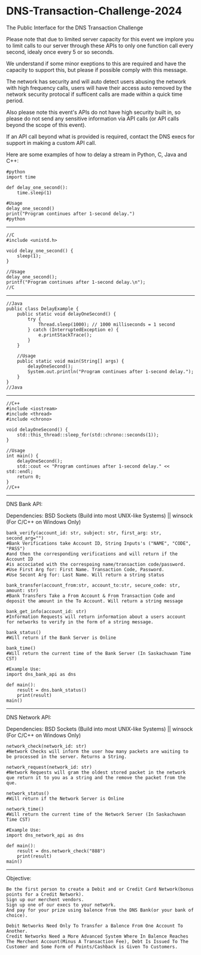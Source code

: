 # DNS-Transaction-Challenge-2024
The Public Interface for the DNS Transaction Challenge


Please note that due to limited server capacity for this event
we implore you to limit calls to our server through these APIs
to only one function call every second, idealy once every 5 or so seconds.

We understand if some minor exeptions to this are required and have the capacity to support this, but please if possible comply with this message.

The network has security and will auto detect users abusing the network with high frequency calls, users will have their access auto removed by the network security protocal if sufficent calls are made within a quick time period.

Also please note this event's APIs do not have high security built in, so please do not send any sensitive information via API calls (or API calls beyond the scope of this event).

If an API call beyond what is provided is required, contact the DNS execs for support in making a custom API call.


Here are some examples of how to delay a stream in Python, C, Java and C++:
```
#python
import time

def delay_one_second():
    time.sleep(1)

#Usage
delay_one_second()
print("Program continues after 1-second delay.")
#python
```
________________________________
```
//C
#include <unistd.h>

void delay_one_second() {
    sleep(1);
}

//Usage
delay_one_second();
printf("Program continues after 1-second delay.\n");
//C
```
________________________________
```
//Java
public class DelayExample {
    public static void delayOneSecond() {
        try {
            Thread.sleep(1000); // 1000 milliseconds = 1 second
        } catch (InterruptedException e) {
            e.printStackTrace();
        }
    }

    //Usage
    public static void main(String[] args) {
        delayOneSecond();
        System.out.println("Program continues after 1-second delay.");
    }
}
//Java
```
________________________________
```
//C++
#include <iostream>
#include <thread>
#include <chrono>

void delayOneSecond() {
    std::this_thread::sleep_for(std::chrono::seconds(1));
}

//Usage
int main() {
    delayOneSecond();
    std::cout << "Program continues after 1-second delay." << std::endl;
    return 0;
}
//C++
```
________________________________


DNS Bank API:

Dependencies: BSD Sockets (Build into most UNIX-like Systems) || winsock (For C/C++ on Windows Only)

```
bank_verify(account_id: str, subject: str, first_arg: str, second_arg="")
#Bank Verifications take Account ID, String Inputs's ("NAME", "CODE", "PASS")
#and then the corresponding verifications and will return if the Account ID
#is accociated with the correspoing name/transaction code/password.
#Use First Arg for: First Name. Transaction Code, Password.
#Use Secont Arg for: Last Name. Will return a string status

bank_transfer(account_from:str, account_to:str, secure_code: str, amount: str)
#Bank Transfers Take a From Account & From Transaction Code and deposit the amount in the To Account. Will return a string message

bank_get_info(account_id: str)
#Information Requests will return information about a users account for networks to verify in the form of a string message.

bank_status()
#Will return if the Bank Server is Online

bank_time()
#Will return the current time of the Bank Server (In Saskachuwan Time CST)
```
```
#Example Use:
import dns_bank_api as dns

def main():
	result = dns.bank_status()
	print(result)
main()
```
________________________________
DNS Network API:

Dependencies: BSD Sockets (Build into most UNIX-like Systems) || winsock (For C/C++ on Windows Only)

```
network_check(network_id: str)
#Network Checks will inform the user how many packets are waiting to be processed in the server. Returns a String.

network_request(network_id: str)
#Network Requests will gram the oldest stored packet in the network que return it to you as a string and the remove the packet from the que.

network_status()
#Will return if the Network Server is Online

network_time()
#Will return the current time of the Network Server (In Saskachuwan Time CST)
```
```
#Example Use:
import dns_network_api as dns

def main():
	result = dns.network_check("888")
	print(result)
main()
```
________________________________
Objective:
```
Be the first person to create a Debit and or Credit Card Network(bonus points for a Credit Network).
Sign up our merchent vendors.
Sign up one of our execs to your network.
And pay for your prize using balence from the DNS Bank(or your bank of choice).

Debit Networks Need Only To Transfer a Balence From One Account To Another.
Credit Networks Need a More Advanced System Where In Balence Reaches The Merchent Account(Minus A Transaction Fee), Debt Is Issued To The Customer and Some Form of Points/Cashback is Given To Customers.
```
